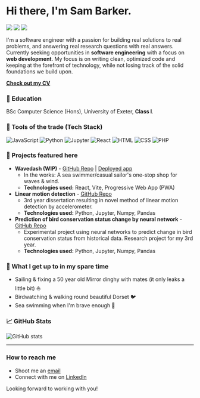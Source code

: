 # Hi there, I'm Sam Barker.

<a href="https://sambarker.xyz"><img src="https://img.shields.io/badge/-sambarker.xyz-fcba03?logo=googlechrome&logoColor=black"/></a>
<a href="https://www.linkedin.com/in/sam-barker-/"><img src="https://img.shields.io/badge/-Sam%20Barker-0077B5?logo=Linkedin&logoColor=white"/></a>
<a href="mailto:sambarker247@gmail.com"><img src="https://img.shields.io/badge/-sambarker247@gmail.com-1fba00?logo=gmail&logoColor=white"/></a>  

I'm a software engineer with a passion for building real solutions to real problems, and answering real research questions with real answers. Currently seeking opportunities in **software engineering** with a focus on **web development**. My focus is on writing clean, optimized code and keeping at the forefront of technology, while not losing track of the solid foundations we build upon.

**[Check out my CV](https://sambarker.xyz/wp-content/uploads/2024/10/CV.pdf)**

### 📖 Education

BSc Computer Science (Hons), University of Exeter, **Class I**.

### 🔧 Tools of the trade (Tech Stack)
![JavaScript](https://img.shields.io/badge/JavaScript-F7DF1E?logo=javascript&logoColor=black)
![Python](https://img.shields.io/badge/Python-3776AB?logo=python&logoColor=white)
![Jupyter](https://img.shields.io/badge/Jupyter-F37626.svg?&logo=Jupyter&logoColor=white)
![React](https://img.shields.io/badge/React-20232A?logo=react&logoColor=61DAFB)
![HTML](https://img.shields.io/badge/HTML5-E34F26?logo=html5&logoColor=white)
![CSS](https://img.shields.io/badge/CSS3-1572B6?logo=css3&logoColor=white)
![PHP](https://img.shields.io/badge/PHP-777BB4?logo=php&logoColor=white)

### 💼 Projects featured here
- **Wavedash (WIP)** - [GitHub Repo](https://github.com/sjb296/wavedash) | [Deployed app](wavedash.sambarker.xyz)
   - In the works: A sea swimmer/casual sailor's one-stop shop for waves & wind.
   - **Technologies used:** React, Vite, Progressive Web App (PWA)
- **Linear motion detection** - [GitHub Repo](https://github.com/sjb296/linear-motion-detection)
   - 3rd year dissertation resulting in novel method of linear motion detection by accelerometer.
   - **Technologies used:** Python, Jupyter, Numpy, Pandas
- **Prediction of bird conservation status change by neural network** - [GitHub Repo](https://github.com/sjb296/bird-status-neural-networks)
   - Experimental project using neural networks to predict change in bird conservation status from historical data. Research project for my 3rd year.
   - **Technologies used:** Python, Jupyter, Numpy, Pandas

### 🌟 What I get up to in my spare time

- Sailing & fixing a 50 year old Mirror dinghy with mates (it only leaks a little bit) ⛵
- Birdwatching & walking round beautiful Dorset 🐦
- Sea swimming when I'm brave enough 🌊

### 📈 GitHub Stats
![GitHub stats](https://github-readme-stats.vercel.app/api?username=sjb296&show_icons=true&hide=stars,prs,issues,contribs&hide_rank=true)

---

### How to reach me

- Shoot me an [email](mailto:sambarker247@gmail.com)
- Connect with me on [LinkedIn](https://linkedin.com/in/sam-barker-)

Looking forward to working with you!

<!--
**sjb296/sjb296** is a ✨ _special_ ✨ repository because its `README.md` (this file) appears on your GitHub profile.

Here are some ideas to get you started:

- 🔭 I’m currently working on ...
- 🌱 I’m currently learning ...
- 👯 I’m looking to collaborate on ...
- 🤔 I’m looking for help with ...
- 💬 Ask me about ...
- 📫 How to reach me: ...
- 😄 Pronouns: ...
- ⚡ Fun fact: ...
-->
